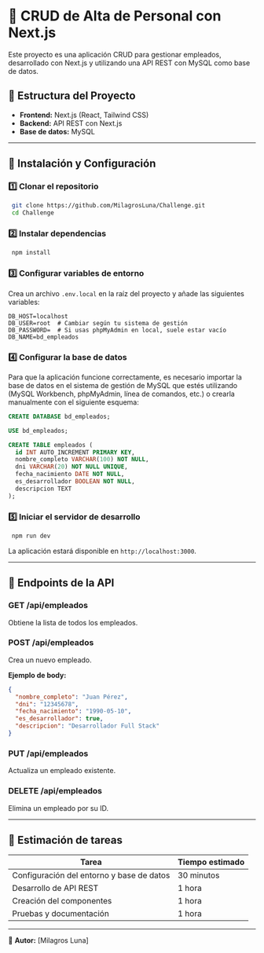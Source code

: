 # 📌 CRUD de Alta de Personal con Next.js

Este proyecto es una aplicación CRUD para gestionar empleados, desarrollado con Next.js y utilizando una API REST con MySQL como base de datos.

## 📂 Estructura del Proyecto

- **Frontend:** Next.js (React, Tailwind CSS)
- **Backend:** API REST con Next.js
- **Base de datos:** MySQL

---

## 🚀 Instalación y Configuración

### **1️⃣ Clonar el repositorio**
```sh
 git clone https://github.com/MilagrosLuna/Challenge.git
 cd Challenge
```

### **2️⃣ Instalar dependencias**
```sh
 npm install
```

### **3️⃣ Configurar variables de entorno**
Crea un archivo `.env.local` en la raíz del proyecto y añade las siguientes variables:

```env
DB_HOST=localhost
DB_USER=root  # Cambiar según tu sistema de gestión
DB_PASSWORD=  # Si usas phpMyAdmin en local, suele estar vacío
DB_NAME=bd_empleados
```

### **4️⃣ Configurar la base de datos**
Para que la aplicación funcione correctamente, es necesario importar la base de datos en el sistema de gestión de MySQL que estés utilizando (MySQL Workbench, phpMyAdmin, línea de comandos, etc.) o crearla manualmente con el siguiente esquema:

```sql
CREATE DATABASE bd_empleados;

USE bd_empleados;

CREATE TABLE empleados (
  id INT AUTO_INCREMENT PRIMARY KEY,
  nombre_completo VARCHAR(100) NOT NULL,
  dni VARCHAR(20) NOT NULL UNIQUE,
  fecha_nacimiento DATE NOT NULL,
  es_desarrollador BOOLEAN NOT NULL,
  descripcion TEXT
);
```

### **5️⃣ Iniciar el servidor de desarrollo**
```sh
 npm run dev
```

La aplicación estará disponible en `http://localhost:3000`.

---

## 📌 Endpoints de la API

### **GET /api/empleados**
Obtiene la lista de todos los empleados.

### **POST /api/empleados**
Crea un nuevo empleado.

**Ejemplo de body:**
```json
{
  "nombre_completo": "Juan Pérez",
  "dni": "12345678",
  "fecha_nacimiento": "1990-05-10",
  "es_desarrollador": true,
  "descripcion": "Desarrollador Full Stack"
}
```

### **PUT /api/empleados**
Actualiza un empleado existente.

### **DELETE /api/empleados**
Elimina un empleado por su ID.

---

## 📌 Estimación de tareas

| Tarea | Tiempo estimado |
|-----------------|----------------|
| Configuración del entorno y base de datos | 30 minutos |
| Desarrollo de API REST | 1 hora |
| Creación del componentes | 1 hora |
| Pruebas y documentación | 1 hora |

---

📌 **Autor:** [Milagros Luna]  

